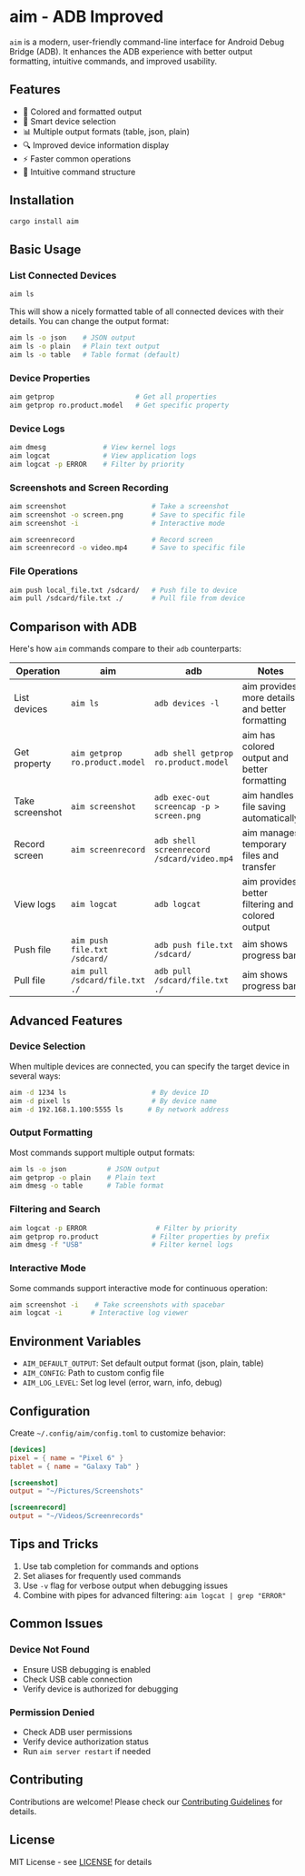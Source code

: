 # aim - ADB Improved

`aim` is a modern, user-friendly command-line interface for Android Debug Bridge (ADB). It enhances the ADB experience with better output formatting, intuitive commands, and improved usability.

## Features

- 🎨 Colored and formatted output
- 📱 Smart device selection
- 📊 Multiple output formats (table, json, plain)
- 🔍 Improved device information display
- ⚡ Faster common operations
- 🎯 Intuitive command structure

## Installation

```bash
cargo install aim
```

## Basic Usage

### List Connected Devices

```bash
aim ls
```

This will show a nicely formatted table of all connected devices with their details. You can change the output format:

```bash
aim ls -o json    # JSON output
aim ls -o plain   # Plain text output
aim ls -o table   # Table format (default)
```

### Device Properties

```bash
aim getprop                    # Get all properties
aim getprop ro.product.model   # Get specific property
```

### Device Logs

```bash
aim dmesg              # View kernel logs
aim logcat             # View application logs
aim logcat -p ERROR    # Filter by priority
```

### Screenshots and Screen Recording

```bash
aim screenshot                     # Take a screenshot
aim screenshot -o screen.png       # Save to specific file
aim screenshot -i                  # Interactive mode

aim screenrecord                   # Record screen
aim screenrecord -o video.mp4      # Save to specific file
```

### File Operations

```bash
aim push local_file.txt /sdcard/   # Push file to device
aim pull /sdcard/file.txt ./       # Pull file from device
```

## Comparison with ADB

Here's how `aim` commands compare to their `adb` counterparts:

| Operation       | aim                            | adb                                        | Notes                                            |
| --------------- | ------------------------------ | ------------------------------------------ | ------------------------------------------------ |
| List devices    | `aim ls`                       | `adb devices -l`                           | aim provides more details and better formatting  |
| Get property    | `aim getprop ro.product.model` | `adb shell getprop ro.product.model`       | aim has colored output and better formatting     |
| Take screenshot | `aim screenshot`               | `adb exec-out screencap -p > screen.png`   | aim handles file saving automatically            |
| Record screen   | `aim screenrecord`             | `adb shell screenrecord /sdcard/video.mp4` | aim manages temporary files and transfer         |
| View logs       | `aim logcat`                   | `adb logcat`                               | aim provides better filtering and colored output |
| Push file       | `aim push file.txt /sdcard/`   | `adb push file.txt /sdcard/`               | aim shows progress bar                           |
| Pull file       | `aim pull /sdcard/file.txt ./` | `adb pull /sdcard/file.txt ./`             | aim shows progress bar                           |

## Advanced Features

### Device Selection

When multiple devices are connected, you can specify the target device in several ways:

```bash
aim -d 1234 ls                     # By device ID
aim -d pixel ls                    # By device name
aim -d 192.168.1.100:5555 ls      # By network address
```

### Output Formatting

Most commands support multiple output formats:

```bash
aim ls -o json          # JSON output
aim getprop -o plain    # Plain text
aim dmesg -o table      # Table format
```

### Filtering and Search

```bash
aim logcat -p ERROR                 # Filter by priority
aim getprop ro.product             # Filter properties by prefix
aim dmesg -f "USB"                 # Filter kernel logs
```

### Interactive Mode

Some commands support interactive mode for continuous operation:

```bash
aim screenshot -i    # Take screenshots with spacebar
aim logcat -i       # Interactive log viewer
```

## Environment Variables

- `AIM_DEFAULT_OUTPUT`: Set default output format (json, plain, table)
- `AIM_CONFIG`: Path to custom config file
- `AIM_LOG_LEVEL`: Set log level (error, warn, info, debug)

## Configuration

Create `~/.config/aim/config.toml` to customize behavior:

```toml
[devices]
pixel = { name = "Pixel 6" }
tablet = { name = "Galaxy Tab" }

[screenshot]
output = "~/Pictures/Screenshots"

[screenrecord]
output = "~/Videos/Screenrecords"
```

## Tips and Tricks

1. Use tab completion for commands and options
2. Set aliases for frequently used commands
3. Use `-v` flag for verbose output when debugging issues
4. Combine with pipes for advanced filtering: `aim logcat | grep "ERROR"`

## Common Issues

### Device Not Found

- Ensure USB debugging is enabled
- Check USB cable connection
- Verify device is authorized for debugging

### Permission Denied

- Check ADB user permissions
- Verify device authorization status
- Run `aim server restart` if needed

## Contributing

Contributions are welcome! Please check our [Contributing Guidelines](CONTRIBUTING.md) for details.

## License

MIT License - see [LICENSE](LICENSE) for details
